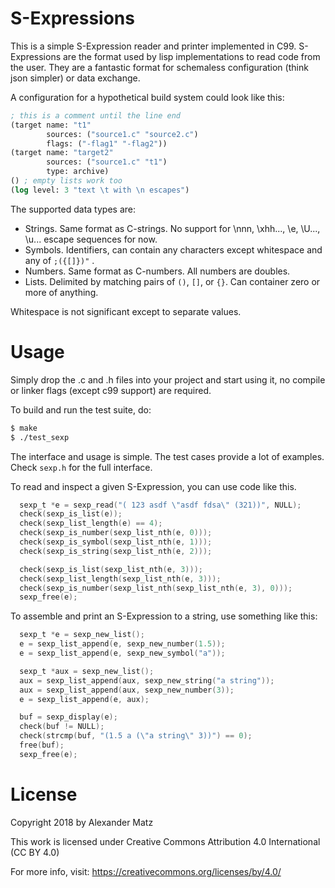 # S-Expressions

This is a simple S-Expression reader and printer implemented in C99.
S-Expressions are the format used by lisp implementations to read code from
the user. They are a fantastic format for schemaless configuration (think json
simpler) or data exchange.

A configuration for a hypothetical build system could look like this:
```lisp
; this is a comment until the line end
(target name: "t1"
        sources: ("source1.c" "source2.c")
        flags: ("-flag1" "-flag2")) 
(target name: "target2"
        sources: ("source1.c" "t1")
        type: archive)
() ; empty lists work too
(log level: 3 "text \t with \n escapes")
```

The supported data types are:
- Strings. Same format as C-strings. No support for \nnn, \xhh..., \e, \U...,
  \u... escape sequences for now.
- Symbols. Identifiers, can contain any characters except whitespace and any of
  `;({[]})"` .
- Numbers. Same format as C-numbers. All numbers are doubles.
- Lists. Delimited by matching pairs of `()`, `[]`, or `{}`. Can container 
  zero or more of anything.

Whitespace is not significant except to separate values.

# Usage

Simply drop the .c and .h files into your project and start using it, no
compile or linker flags (except c99 support) are required.

To build and run the test suite, do:
```bash
$ make
$ ./test_sexp
```

The interface and usage is simple. The test cases provide a lot of examples.
Check `sexp.h` for the full interface.

To read and inspect a given S-Expression, you can use code like this.
```c
  sexp_t *e = sexp_read("( 123 asdf \"asdf fdsa\" (321))", NULL);
  check(sexp_is_list(e));
  check(sexp_list_length(e) == 4);
  check(sexp_is_number(sexp_list_nth(e, 0)));
  check(sexp_is_symbol(sexp_list_nth(e, 1)));
  check(sexp_is_string(sexp_list_nth(e, 2)));

  check(sexp_is_list(sexp_list_nth(e, 3)));
  check(sexp_list_length(sexp_list_nth(e, 3)));
  check(sexp_is_number(sexp_list_nth(sexp_list_nth(e, 3), 0)));
  sexp_free(e);
```

To assemble and print an S-Expression to a string, use something like this:
```c
  sexp_t *e = sexp_new_list();
  e = sexp_list_append(e, sexp_new_number(1.5));
  e = sexp_list_append(e, sexp_new_symbol("a"));

  sexp_t *aux = sexp_new_list();
  aux = sexp_list_append(aux, sexp_new_string("a string"));
  aux = sexp_list_append(aux, sexp_new_number(3));
  e = sexp_list_append(e, aux);

  buf = sexp_display(e);
  check(buf != NULL);
  check(strcmp(buf, "(1.5 a (\"a string\" 3))") == 0);
  free(buf);
  sexp_free(e);
```

# License

Copyright 2018 by Alexander Matz

This work is licensed under
Creative Commons Attribution 4.0 International (CC BY 4.0)

For more info, visit: https://creativecommons.org/licenses/by/4.0/
